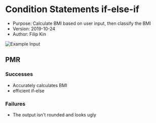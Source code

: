 # Condition Statements if-else-if
- Purpose: Calculate BMI based on user input, then classify the BMI
- Version: 2019-10-24
- Author: Filip Kin

![Example Input](http://f.filipk.in/2019-Oct-120.png)
## PMR
### Successes
- Accurately calculates BMI
- efficient if-else
### Failures
- The output isn't rounded and looks ugly